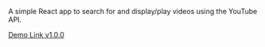 A simple React app to search for and display/play videos using the YouTube API.

[Demo Link v1.0.0](https://sferenchak.github.io/react-video)
